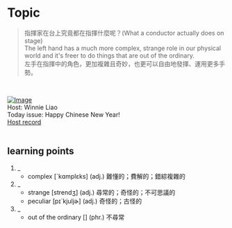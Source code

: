 # Topic

> 指揮家在台上究竟都在指揮什麼呢？(What a conductor actually does on stage) <br>
> The left hand has a much more complex, strange role in our physical world and it's freer to do things that are out of the ordinary. <br>
> 左手在指揮中的角色，更加複雜且奇妙，也更可以自由地發揮、運用更多手勢。

 <br>

[![Image](https://cdn.voicetube.com/assets/thumbnails/z_yIn8V3UcU.jpg)](https://www.youtube.com/embed/z_yIn8V3UcU?rel=0&showinfo=0&cc_load_policy=0&controls=1&autoplay=1&iv_load_policy=3&playsinline=1&wmode=transparent&start=101&end=112&enablejsapi=1&origin=https://tw.voicetube.com&widgetid=1)<br>
Host: Winnie Liao
<br>Today issue: Happy Chinese New Year!
<br>
[Host record](https://cdn.voicetube.com/tmp/everyday_records/callmeboss901/2673.mp3)
<br><br>
## learning points
1. _
	* complex [ˋkɑmplɛks] (adj.) 難懂的；費解的；錯綜複雜的
2. _
	* strange [strendʒ] (adj.) 尋常的；奇怪的；不可思議的
	* peculiar [pɪˋkjuljɚ] (adj.) 奇怪的；古怪的
3. _
	* out of the ordinary [] (phr.) 不尋常
